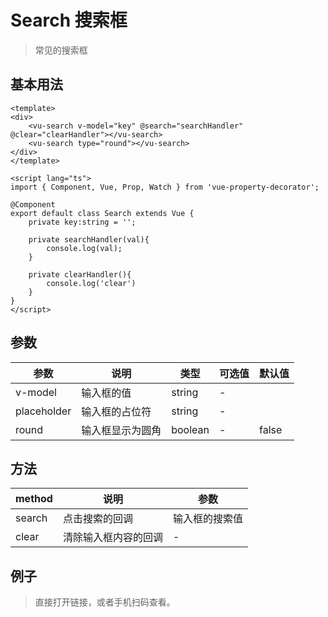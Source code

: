 # Search 搜索框
> 常见的搜索框

## 基本用法

```vue
<template>
<div>
    <vu-search v-model="key" @search="searchHandler" @clear="clearHandler"></vu-search>
    <vu-search type="round"></vu-search>
</div>
</template>
    
<script lang="ts">
import { Component, Vue, Prop, Watch } from 'vue-property-decorator';
    
@Component
export default class Search extends Vue {
    private key:string = '';

    private searchHandler(val){
        console.log(val);
    }

    private clearHandler(){
        console.log('clear')
    }
}
</script>
```

## 参数
| 参数        | 说明             | 类型    | 可选值 | 默认值 |
|-------------|----------------|---------|--------|--------|
| v-model     | 输入框的值       | string  | -      |        |
| placeholder | 输入框的占位符   | string  | -      |        |
| round       | 输入框显示为圆角 | boolean | -      | false  |

## 方法
| method        | 说明                 | 参数           |
|---------------|--------------------|----------------|
| search | 点击搜索的回调       | 输入框的搜索值 |
| clear  | 清除输入框内容的回调 | -              |


## 例子
> 直接打开链接，或者手机扫码查看。

<qrcode href="https://greatweber.github.io/vueUI/dist/index.html#/search"></qrcode>